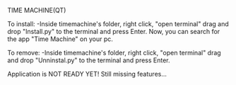 TIME MACHINE(QT)

To install:
-Inside timemachine's folder, right click, "open terminal" drag and drop "Install.py" to the terminal and press Enter.
Now, you can search for the app "Time Machine" on your pc.

To remove:
-Inside timemachine's folder, right click, "open terminal" drag and drop "Unninstal.py" to the terminal and press Enter.

Application is NOT READY YET!
Still missing features...

